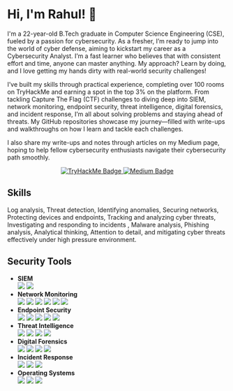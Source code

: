 # Hi, I'm Rahul! 👋

I'm a 22-year-old B.Tech graduate in Computer Science Engineering (CSE), fueled by a passion for cybersecurity. 
As a fresher, I’m ready to jump into the world of cyber defense, aiming to kickstart my career as a Cybersecurity Analyst. I’m a fast learner who believes that with consistent effort and time, anyone can master anything. My approach? Learn by doing, and I love getting my hands dirty with real-world security challenges!

I’ve built my skills through practical experience, completing over 100 rooms on TryHackMe and earning a spot in the top 3% on the platform. From tackling Capture The Flag (CTF) challenges to diving deep into SIEM, network monitoring, endpoint security, threat intelligence, digital forensics, and incident response, I’m all about solving problems and staying ahead of threats. My GitHub repositories showcase my journey—filled with write-ups and walkthroughs on how I learn and tackle each challenges.

I also share my write-ups and notes through articles on my Medium page, hoping to help fellow cybersecurity enthusiasts navigate their cybersecurity path smoothly. 

<div align="center">
  <a href="https://tryhackme.com/p/RahulCyberDefense" target="_blank">
    <img src="https://img.shields.io/badge/TryHackMe-212C42?style=for-the-badge&logo=TryHackMe&logoColor=white" alt="TryHackMe Badge" />
  </a>
  <a href="https://medium.com/@RahulCyberDefense" target="_blank">
    <img src="https://img.shields.io/badge/Medium-12100E?style=for-the-badge&logo=medium&logoColor=white" alt="Medium Badge" />
  </a>
</div>

## Skills
Log analysis, Threat detection, Identifying anomalies, Securing networks, Protecting devices and endpoints, Tracking and analyzing cyber threats, Investigating and responding to incidents , Malware analysis, Phishing analysis, Analytical thinking, Attention to detail, and mitigating cyber threats effectively under high pressure environment.

## Security Tools 
- **SIEM** <br>
  <a href="https://www.splunk.com/" target="_blank"><img src="https://img.shields.io/badge/Splunk-000000?style=for-the-badge&logo=Splunk&logoColor=white"></a>
  <a href="https://www.elastic.co/" target="_blank"><img src="https://img.shields.io/badge/Elastic-005571?style=for-the-badge&logo=Elastic&logoColor=white"></a><br>
- **Network Monitoring** <br>
  <a href="https://www.snort.org/" target="_blank"><img src="https://img.shields.io/badge/Snort-8B0000?logo=simple-icons:snort&labelColor=8B0000&color=8B0000&logoColor=white&style=for-the-badge"></a>
  <a href="https://www.netresec.com/?page=NetworkMiner" target="_blank"><img src="https://img.shields.io/badge/NetworkMiner-1E90FF?logo=simple-icons:networkminer&labelColor=1E90FF&color=1E90FF&logoColor=white&style=for-the-badge"></a>
  <a href="https://zeek.org/" target="_blank"><img src="https://img.shields.io/badge/Zeek-8B4513?logo=simple-icons:zeek&labelColor=8B4513&color=8B4513&logoColor=white&style=for-the-badge"></a>
  <a href="https://www.brimsecurity.com/" target="_blank"><img src="https://img.shields.io/badge/Brim-4B0082?logo=simple-icons:brim&labelColor=4B0082&color=4B0082&logoColor=white&style=for-the-badge"></a>
  <a href="https://www.wireshark.org/" target="_blank"><img src="https://img.shields.io/badge/Wireshark-1679A7?style=for-the-badge&logo=Wireshark&logoColor=white"></a>
  <a href="https://www.wireshark.org/docs/man-pages/tshark.html" target="_blank"><img src="https://img.shields.io/badge/TShark-0F4D7D?logo=simple-icons:wireshark&labelColor=0F4D7D&color=0F4D7D&logoColor=white&style=for-the-badge"></a><br>
- **Endpoint Security** <br>
  <a href="https://learn.microsoft.com/en-us/sysinternals/" target="_blank"><img src="https://img.shields.io/badge/Sysinternals-005BAF?logo=simple-icons:microsoft&labelColor=005BAF&color=005BAF&logoColor=white&style=for-the-badge"></a>
  <a href="https://learn.microsoft.com/en-us/windows/win32/eventlog/event-logging" target="_blank"><img src="https://img.shields.io/badge/Windows_Event_Logs-005BAF?logo=simple-icons:microsoft&labelColor=005BAF&color=005BAF&logoColor=white&style=for-the-badge"></a>
  <a href="https://learn.microsoft.com/en-us/sysinternals/downloads/sysmon" target="_blank"><img src="https://img.shields.io/badge/Sysmon-005BAF?logo=simple-icons:microsoft&labelColor=005BAF&color=005BAF&logoColor=white&style=for-the-badge"></a>
  <a href="https://osquery.io/" target="_blank"><img src="https://img.shields.io/badge/Osquery-8B0000?logo=simple-icons:osquery&labelColor=8B0000&color=8B0000&logoColor=white&style=for-the-badge"></a>
  <a href="https://wazuh.com/" target="_blank"><img src="https://img.shields.io/badge/Wazuh-006400?logo=simple-icons:wazuh&labelColor=006400&color=006400&logoColor=white&style=for-the-badge"></a><br>
- **Threat Intelligence** <br>
  <a href="https://virustotal.github.io/yara/" target="_blank"><img src="https://img.shields.io/badge/Yara-8B0000?logo=simple-icons:yara&labelColor=8B0000&color=8B0000&logoColor=white&style=for-the-badge"></a>
  <a href="https://www.filigran.io/opencti/" target="_blank"><img src="https://img.shields.io/badge/OpenCTI-1E90FF?logo=simple-icons:opencti&labelColor=1E90FF&color=1E90FF&logoColor=white&style=for-the-badge"></a>
  <a href="https://www.misp-project.org/" target="_blank"><img src="https://img.shields.io/badge/MISP-006400?logo=simple-icons:misp&labelColor=006400&color=006400&logoColor=white&style=for-the-badge"></a>
  <a href="https://github.com/stratosphereips/Trooper" target="_blank"><img src="https://img.shields.io/badge/Trooper-8B008B?logo=simple-icons:github&labelColor=8B008B&color=8B008B&logoColor=white&style=for-the-badge"></a><br>
- **Digital Forensics** <br>
  <a href="https://ericzimmerman.github.io/#!index.md" target="_blank"><img src="https://img.shields.io/badge/RegistryExplorer-8B4513?logo=simple-icons:registryexplorer&labelColor=8B4513&color=8B4513&logoColor=white&style=for-the-badge"></a>
  <a href="https://www.autopsy.com/" target="_blank"><img src="https://img.shields.io/badge/Autopsy-5C4033?logo=simple-icons:autopsy&labelColor=5C4033&color=5C4033&logoColor=white&style=for-the-badge"></a>
  <a href="https://volatility3.readthedocs.io/en/latest/" target="_blank"><img src="https://img.shields.io/badge/Volatility-000080?logo=simple-icons:volatility&labelColor=000080&color=000080&logoColor=white&style=for-the-badge"></a>
  <a href="https://ericzimmerman.github.io/#!index.md" target="_blank"><img src="https://img.shields.io/badge/KAPE-006400?logo=simple-icons:kape&labelColor=006400&color=006400&logoColor=white&style=for-the-badge"></a><br>
- **Incident Response** <br>
  <a href="https://www.fireeye.com/services-and-products/endpoint-security/red-team-tools/redline.html" target="_blank"><img src="https://img.shields.io/badge/Redline-8B0000?logo=simple-icons:fireeye&labelColor=8B0000&color=8B0000&logoColor=white&style=for-the-badge"></a>
  <a href="https://docs.rapid7.com/velociraptor/" target="_blank"><img src="https://img.shields.io/badge/Velociraptor-8B008B?logo=simple-icons:velociraptor&labelColor=8B008B&color=8B008B&logoColor=white&style=for-the-badge"></a>
  <a href="https://thehive-project.org/" target="_blank"><img src="https://img.shields.io/badge/TheHive-8B5A00?logo=simple-icons:thehive&labelColor=8B5A00&color=8B5A00&logoColor=black&style=for-the-badge"></a><br>
- **Operating Systems** <br>
  <a href="https://www.microsoft.com/en-us/windows/" target="_blank"><img src="https://img.shields.io/badge/Windows-0078D6?style=for-the-badge&logo=Windows&logoColor=white"></a>
  <a href="https://www.linux.org/" target="_blank"><img src="https://img.shields.io/badge/Linux-FCC624?style=for-the-badge&logo=Linux&logoColor=black"></a>
    <a href="https://www.virtualbox.org/" target="_blank"><img src="https://img.shields.io/badge/VirtualBox-21416b?style=for-the-badge&logo=VirtualBox&logoColor=white"></a><br>
